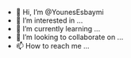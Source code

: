 - 👋 Hi, I’m @YounesEsbaymi
- 👀 I’m interested in ...
- 🌱 I’m currently learning ...
- 💞️ I’m looking to collaborate on ...
- 📫 How to reach me ...

<!---
YounesEsbaymi/YounesEsbaymi is a ✨ special ✨ repository because its `README.md` (this file) appears on your GitHub profile.
You can click the Preview link to take a look at your changes.
--->
